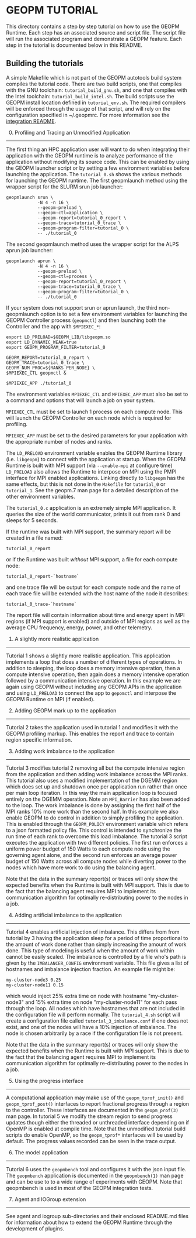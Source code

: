 GEOPM TUTORIAL
==============
This directory contains a step by step tutorial on how to use the
GEOPM Runtime.  Each step has an associated source and script file.
The script file will run the associated program and demonstrate a
GEOPM feature.  Each step in the tutorial is documented below in this
README.

Building the tutorials
----------------------
A simple Makefile which is not part of the GEOPM autotools build
system compiles the tutorial code.  There are two build scripts, one
that compiles with the GNU toolchain: `tutorial_build_gnu.sh`, and one
that compiles with the Intel toolchain: `tutorial_build_intel.sh`.
The build scripts use the GEOPM install location defined in
`tutorial_env.sh`.  The required compilers will be enforced through the
usage of that script, and will rely on the configuration specified in
~/.geopmrc.  For more information see the [integration
README](../integration/README.md#prerequisites).

0. Profiling and Tracing an Unmodified Application
--------------------------------------------------
The first thing an HPC application user will want to do when
integrating their application with the GEOPM runtime is to analyze
performance of the application without modifying its source code.
This can be enabled by using the GEOPM launcher script or by setting a
few environment variables before launching the application.  The
`tutorial_0.sh` shows the various  methods for launching the GEOPM
runtime.  The first geopmlaunch method using the wrapper script for the
SLURM srun job launcher:

    geopmlaunch srun \
                -N 4 -n 16 \
                --geopm-preload \
                --geopm-ctl=application \
                --geopm-report=tutorial_0_report \
                --geopm-trace=tutorial_0_trace \
                --geopm-program-filter=tutorial_0 \
                -- ./tutorial_0

The second geopmlaunch method uses the wrapper script for the ALPS
aprun job launcher:

    geopmlaunch aprun \
                -N 4 -n 16 \
                --geopm-preload \
                --geopm-ctl=process \
                --geopm-report=tutorial_0_report \
                --geopm-trace=tutorial_0_trace \
                --geopm-program-filter=tutorial_0 \
                -- ./tutorial_0

If your system does not support srun or aprun launch, the third
non-geopmlaunch option is to set a few environment variables for launching
the GEOPM Controller process (`geopmctl`) and then launching both
the Controller and the app with `$MPIEXEC_*`:

    export LD_PRELOAD=$GEOPM_LIB/libgeopm.so
    export LD_DYNAMIC_WEAK=true
    export GEOPM_PROGRAM_FILTER=tutorial_0

    GEOPM_REPORT=tutorial_0_report \
    GEOPM_TRACE=tutorial_0_trace \
    GEOPM_NUM_PROC=${RANKS_PER_NODE} \
    $MPIEXEC_CTL geopmctl &

    $MPIEXEC_APP ./tutorial_0

The environment variables `MPIEXEC_CTL` and `MPIEXEC_APP` must also be
set to a command and options that will launch a job on your system.

`MPIEXEC_CTL` must be set to launch 1 process on each compute node.
This will launch the GEOPM Controller on each node which is required
for profiling.

`MPIEXEC_APP` must be set to the desired parameters for your
application with the appropriate number of nodes and ranks.

The `LD_PRELOAD` environment variable enables the GEOPM Runtime
library (i.e. `libgeopm`) to connect with the application at
startup.  When the GEOPM Runtime is built with MPI support (via
`--enable-mpi` at configure time) `LD_PRELOAD` also allows the Runtime
to interpose on MPI using the PMPI interface for MPI enabled
applications.  Linking directly to `libgeopm` has the same effects, but
this is not done in the `Makefile` for `tutorial_0` or `tutorial_1`.
See the geopm.7 man page for a detailed description of the other
environment variables.

The `tutorial_0.c` application is an extremely simple MPI application.
It queries the size of the world communicator, prints it out from rank
0 and sleeps for 5 seconds.

If the runtime was built with MPI support, the summary report will be
created in a file named:

    tutorial_0_report

or if the Runtime was built *without* MPI support, a file for each
compute node:

    tutorial_0_report-`hostname`

and one trace file will be output for each compute node and the name
of each trace file will be extended with the host name of the node it
describes:

    tutorial_0_trace-`hostname`

The report file will contain information about time and energy spent
in MPI regions (if MPI support is enabled) and outside of MPI regions
as well as the average CPU frequency, energy, power, and other
telemetry.

1. A slightly more realistic application
----------------------------------------
Tutorial 1 shows a slightly more realistic application.  This
application implements a loop that does a number of different types of
operations.  In addition to sleeping, the loop does a memory intensive
operation, then a compute intensive operation, then again does a
memory intensive operation followed by a communication intensive
operation.  In this example we are again using GEOPM without including
any GEOPM APIs in the application and using `LD_PRELOAD` to connect
the app to `gepomctl` and interpose the GEOPM Runtime on MPI (if enabled).

2. Adding GEOPM mark up to the application
------------------------------------------
Tutorial 2 takes the application used in tutorial 1 and modifies it
with the GEOPM profiling markup.  This enables the report and trace to
contain region specific information.

3. Adding work imbalance to the application
-------------------------------------------
Tutorial 3 modifies tutorial 2 removing all but the compute intensive
region from the application and then adding work imbalance across the
MPI ranks.  This tutorial also uses a modified implementation of the
DGEMM region which does set up and shutdown once per application run
rather than once per main loop iteration.  In this way the main
application loop is focused entirely on the DGEMM operation.  Note an
`MPI_Barrier` has also been added to the loop.  The work imbalance is
done by assigning the first half of the MPI ranks 10% more work than
the second half.  In this example we also enable GEOPM to do control
in addition to simply profiling the application.  This is enabled
through the `GEOPM_POLICY` environment variable which refers to a json
formatted policy file.  This control is intended to synchronize the
run time of each rank to overcome this load imbalance.  The tutorial 3
script executes the application with two different policies.  The
first run enforces a uniform power budget of 150 Watts to each compute
node using the governing agent alone, and the second run enforces an
average power budget of 150 Watts across all compute nodes while
diverting power to the nodes which have more work to do using the
balancing agent.

Note that the data in the summary report(s) or traces will only show
the expected benefits when the Runtime is built with MPI support.
This is due to the fact that the balancing agent requires MPI to
implement its communication algorithm for optimally re-distributing
power to the nodes in a job.

4. Adding artificial imbalance to the application
-------------------------------------------------
Tutorial 4 enables artificial injection of imbalance.  This differs
from from tutorial by 3 having the application sleep for a period of
time proportional to the amount of work done rather than simply
increasing the amount of work done.  This type of modeling is useful
when the amount of work within cannot be easily scaled.  The imbalance
is controlled by a file who's path is given by the `IMBALANCER_CONFIG`
environment variable.  This file gives a list of hostnames and
imbalance injection fraction.  An example file might be:

    my-cluster-node3 0.25
    my-cluster-node11 0.15

which would inject 25% extra time on node with hostname
"my-cluster-node3" and 15% extra time on node "my-cluster-node11" for
each pass through the loop.  All nodes which have hostnames that are
not included in the configuration file will perform normally.  The
`tutorial_4.sh` script will create a configuration file called
`tutorial_3_imbalance.conf` if one does not exist, and one of the
nodes will have a 10% injection of imbalance.  The node is chosen
arbitrarily by a race if the configuration file is not present.

Note that the data in the summary report(s) or traces will only show
the expected benefits when the Runtime is built with MPI support.
This is due to the fact that the balancing agent requires MPI to
implement its communication algorithm for optimally re-distributing
power to the nodes in a job.

5. Using the progress interface
-------------------------------
A computational application may make use of the `geopm_tprof_init()`
and `geopm_tprof_post()` interfaces to report fractional progress
through a region to the controller.  These interfaces are documented
in the `geopm_prof(3)` man page.  In tutorial 5 we modify the stream
region to send progress updates though either the threaded or
unthreaded interface depending on if OpenMP is enabled at compile
time.  Note that the unmodified tutorial build scripts do enable
OpenMP, so the `geopm_tprof*` interfaces will be used by default.  The
progress values recorded can be seen in the trace output.

6. The model application
------------------------
Tutorial 6 uses the `geopmbench` tool and configures it with the json
input file.  The `geopmbench` application is documented in the
`geopmbench(1)` man page and can be use to to a wide range of
experiments with GEOPM.  Note that geopmbench is used in most
of the GEOPM integration tests.

7. Agent and IOGroup extension
------------------------------
See agent and iogroup sub-directories and their enclosed README.md
files for information about how to extend the GEOPM Runtime through
the development of plugins.
